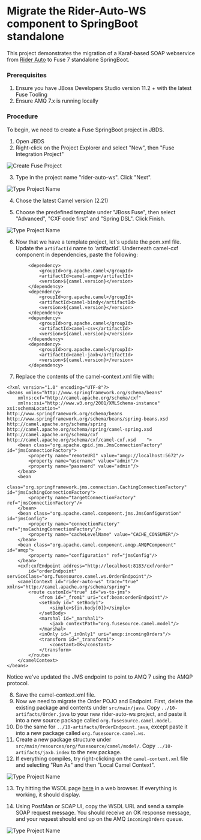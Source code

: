 # Migrate the Rider-Auto-WS component to SpringBoot standalone

This project demonstrates the migration of a Karaf-based SOAP webservice from [Rider Auto](https://github.com/RedHatWorkshops/rider-auto-osgi/tree/master/rider-auto-ws) to Fuse 7 standalone SpringBoot. 

### Prerequisites

1. Ensure you have JBoss Developers Studio version 11.2 + with the latest Fuse Tooling
2. Ensure AMQ 7.x is running locally

### Procedure

To begin, we need to create a Fuse SpringBoot project in JBDS.

1. Open JBDS
2. Right-click on the Project Explorer and select "New", then "Fuse Integration Project"

![Create Fuse Project](images/10-Step-2.png)

3. Type in the project name "rider-auto-ws".  Click "Next".

![Type Project Name](images/10-Step-3.png)

4. Chose the latest Camel version (2.21)

5. Choose the predefined template under "JBoss Fuse", then select "Advanced", "CXF code first" and "Spring DSL".  Click Finish.

![Type Project Name](images/10-Step-5.png)

6.  Now that we have a template project, let's update the pom.xml file.  Update the `artifactId` name to 'artifactId'.  Underneath camel-cxf component in dependencies, paste the following:

```
		<dependency>
			<groupId>org.apache.camel</groupId>
			<artifactId>camel-amqp</artifactId>
			<version>${camel.version}</version>
		</dependency>
		<dependency>
			<groupId>org.apache.camel</groupId>
			<artifactId>camel-bindy</artifactId>
			<version>${camel.version}</version>
		</dependency>
		<dependency>
			<groupId>org.apache.camel</groupId>
			<artifactId>camel-csv</artifactId>
			<version>${camel.version}</version>
		</dependency>
		<dependency>
			<groupId>org.apache.camel</groupId>
			<artifactId>camel-jaxb</artifactId>
			<version>${camel.version}</version>
		</dependency>
```

7. Replace the contents of the camel-context.xml file with:

```
<?xml version="1.0" encoding="UTF-8"?>
<beans xmlns="http://www.springframework.org/schema/beans"
    xmlns:cxf="http://camel.apache.org/schema/cxf"
    xmlns:xsi="http://www.w3.org/2001/XMLSchema-instance" xsi:schemaLocation="        http://www.springframework.org/schema/beans http://www.springframework.org/schema/beans/spring-beans.xsd        http://camel.apache.org/schema/spring http://camel.apache.org/schema/spring/camel-spring.xsd        http://camel.apache.org/schema/cxf http://camel.apache.org/schema/cxf/camel-cxf.xsd    ">
    <bean class="org.apache.qpid.jms.JmsConnectionFactory" id="jmsConnectionFactory">
        <property name="remoteURI" value="amqp://localhost:5672"/>
        <property name="username" value="admin"/>
        <property name="password" value="admin"/>
    </bean>
    <bean
        class="org.springframework.jms.connection.CachingConnectionFactory" id="jmsCachingConnectionFactory">
        <property name="targetConnectionFactory" ref="jmsConnectionFactory"/>
    </bean>
    <bean class="org.apache.camel.component.jms.JmsConfiguration" id="jmsConfig">
        <property name="connectionFactory" ref="jmsCachingConnectionFactory"/>
        <property name="cacheLevelName" value="CACHE_CONSUMER"/>
    </bean>
    <bean class="org.apache.camel.component.amqp.AMQPComponent" id="amqp">
        <property name="configuration" ref="jmsConfig"/>
    </bean>
    <cxf:cxfEndpoint address="http://localhost:8183/cxf/order"
        id="orderEndpoint" serviceClass="org.fusesource.camel.ws.OrderEndpoint"/>
    <camelContext id="rider-auto-ws" trace="true" xmlns="http://camel.apache.org/schema/spring">
        <route customId="true" id="ws-to-jms">
            <from id="_from1" uri="cxf:bean:orderEndpoint"/>
            <setBody id="_setBody1">
                <simple>${in.body[0]}</simple>
            </setBody>
            <marshal id="_marshal1">
                <jaxb contextPath="org.fusesource.camel.model"/>
            </marshal>
            <inOnly id="_inOnly1" uri="amqp:incomingOrders"/>
            <transform id="_transform1">
                <constant>OK</constant>
            </transform>
        </route>
    </camelContext>
</beans>
```

Notice we've updated the JMS endpoint to point to AMQ 7 using the AMQP protocol.

8. Save the camel-context.xml file.
9. Now we need to migrate the Order POJO and Endpoint.  First, delete the existing package and contents under `src/main/java`.  Copy `../10-artifacts/Order.java` to your new rider-auto-ws project, and paste it into a new source package called `org.fusesource.camel.model`.
10.  Do the same for `../10-artifacts/OrderEndpoint.java`, except paste it into a new package called `org.fusesource.camel.ws`.
11. Create a new package structure under `src/main/resources/org/fusesource/camel/model/`.  Copy `../10-artifacts/jaxb.index` to the new package.
12. If everything compiles, try right-clicking on the `camel-context.xml` file and selecting "Run As" and then "Local Camel Context".

![Type Project Name](images/10-Step-12.png)

13.  Try hitting the WSDL page [here](http://localhost:8183/cxf/order?wsdl) in a web browser.  If everything is working, it should display.

14.  Using PostMan or SOAP UI, copy the WSDL URL and send a sample SOAP request message.  You should receive an OK response message, and your request should end up on the AMQ `incomingOrders` queue.

![Type Project Name](images/10-Step-14.png)

